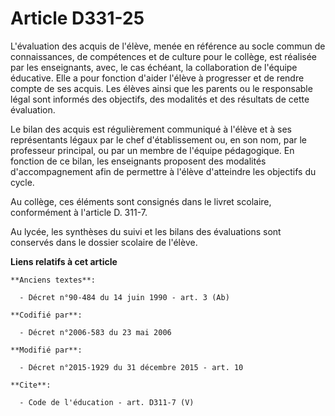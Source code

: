 # Article D331-25

L'évaluation des acquis de l'élève, menée en référence au socle commun de connaissances, de compétences et de culture pour le
collège, est réalisée par les enseignants, avec, le cas échéant, la collaboration de l'équipe éducative. Elle a pour fonction
d'aider l'élève à progresser et de rendre compte de ses acquis. Les élèves ainsi que les parents ou le responsable légal sont
informés des objectifs, des modalités et des résultats de cette évaluation. 

Le bilan des acquis est régulièrement communiqué à l'élève et à ses représentants légaux par le chef d'établissement ou, en
son nom, par le professeur principal, ou par un membre de l'équipe pédagogique. En fonction de ce bilan, les enseignants
proposent des modalités d'accompagnement afin de permettre à l'élève d'atteindre les objectifs du cycle. 

Au collège, ces éléments sont consignés dans le livret scolaire, conformément à l'article D. 311-7. 

Au lycée, les synthèses du suivi et les bilans des évaluations sont conservés dans le dossier scolaire de l'élève.

**Liens relatifs à cet article**

	**Anciens textes**:

	  - Décret n°90-484 du 14 juin 1990 - art. 3 (Ab)

	**Codifié par**:

	  - Décret n°2006-583 du 23 mai 2006

	**Modifié par**:

	  - Décret n°2015-1929 du 31 décembre 2015 - art. 10

	**Cite**:

	  - Code de l'éducation - art. D311-7 (V)
